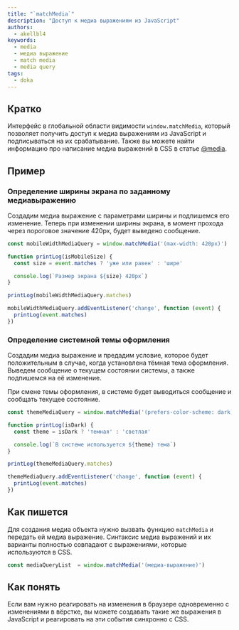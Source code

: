 ```yaml
---
title: "`matchMedia`"
description: "Доступ к медиа выражениям из JavaScript"
authors:
  - akellbl4
keywords:
  - media
  - медиа выражение
  - match media
  - media query
tags:
  - doka
---
```


## Кратко

Интерфейс в глобальной области видимости `window.matchMedia`, который позволяет получить доступ к медиа выражениям из JavaScript и подписываться на их срабатывание. Также вы можете найти информацию про написание медиа выражений в CSS в статье [@media](/css/media).

## Пример

### Определение ширины экрана по заданному медиавыражению

Создадим медиа выражение с параметрами ширины и подпишемся его изменение. Теперь при изменении ширины экрана, в момент прохода через пороговое значение 420px, будет выведено сообщение.

```js
const mobileWidthMediaQuery = window.matchMedia('(max-width: 420px)')

function printLog(isMobileSize) {
  const size = event.matches ? 'уже или равен' : 'шире'

  console.log(`Размер экрана ${size} 420px`)
}

printLog(mobileWidthMediaQuery.matches)

mobileWidthMediaQuery.addEventListener('change', function (event) {
  printLog(event.matches)
})
```

### Определение системной темы оформления

Создадим медиа выражение и предадим условие, которое будет положительным в случае, когда установлена тёмная тема оформления. Выведем сообщение о текущем состоянии системы, а также подпишемся на её изменение.

При смене темы оформления, в системе будет выводиться сообщение и сообщать текущее состояние.

```js
const themeMediaQuery = window.matchMedia('(prefers-color-scheme: dark)')

function printLog(isDark) {
  const theme = isDark ? 'темная' : 'светлая'

  console.log(`В системе используется ${theme} тема`)
}

printLog(themeMediaQuery.matches)

themeMediaQuery.addEventListener('change', function (event) {
  printLog(event.matches)
})
```

## Как пишется

Для создания медиа объекта нужно вызвать функцию `matchMedia` и передать ей медиа выражение. Синтаксис медиа выражений и их варианты полностью совпадают с выражениями, которые используются в CSS.

```js
const mediaQueryList  = window.matchMedia('(медиа-выражение)')
```

## Как понять

Если вам нужно реагировать на изменения в браузере одновременно с изменениями в вёрстке, вы можете создавать такие же выражения в JavaScript и реагировать на эти события синхронно с CSS.


